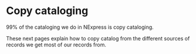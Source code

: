 # Copy cataloging

99% of the cataloging we do in NExpress is copy cataloging.

These next pages explain how to copy catalog from the different sources of records we get most of our records from.
